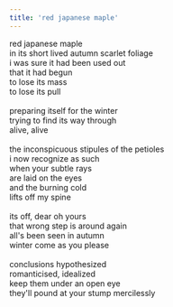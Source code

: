 ```yaml
---
title: 'red japanese maple'
---
```

red japanese maple \
in its short lived autumn scarlet foliage\
i was sure it had been used out\
that it had begun \
to lose its mass \
to lose its pull\
\
preparing itself for the winter\
trying to find its way through\
alive, alive\
\
the inconspicuous stipules of the petioles\
i now recognize as such\
when your subtle rays\
are laid on the eyes\
and the burning cold\
lifts off my spine\
\
its off, dear oh yours\
that wrong step is around again\
all's been seen in autumn\
winter come as you please\
\
conclusions hypothesized\
romanticised, idealized\
keep them under an open eye\
they'll pound at your stump mercilessly
